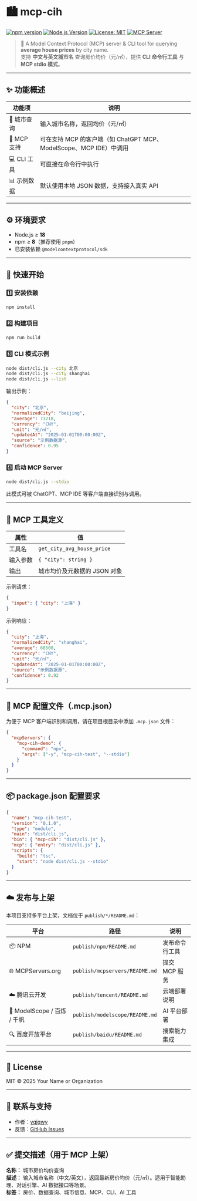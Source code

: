 # 🏙️ mcp-cih

[![npm version](https://img.shields.io/npm/v/mcp-cih.svg?logo=npm)](https://www.npmjs.com/package/mcp-cih)
[![Node.js Version](https://img.shields.io/badge/node-%3E%3D18-green.svg?logo=node.js)](https://nodejs.org)
[![License: MIT](https://img.shields.io/badge/License-MIT-yellow.svg)](LICENSE)
[![MCP Server](https://img.shields.io/badge/MCP-Server-blue)](https://mcpservers.org)

> 🧩 A Model Context Protocol (MCP) server & CLI tool for querying **average house prices** by city name.  
> 支持 **中文与英文城市名** 查询房价均价（元/㎡），提供 **CLI 命令行工具** 与 **MCP stdio 模式**。

---

## ✨ 功能概述

| 功能项      | 说明                                                               |
| ----------- | ------------------------------------------------------------------ |
| 🌆 城市查询 | 输入城市名称，返回均价（元/㎡）                                    |
| 🧠 MCP 支持 | 可在支持 MCP 的客户端（如 ChatGPT MCP、ModelScope、MCP IDE）中调用 |
| 💻 CLI 工具 | 可直接在命令行中执行                                               |
| 📊 示例数据 | 默认使用本地 JSON 数据，支持接入真实 API                           |

---

## ⚙️ 环境要求

- Node.js ≥ **18**
- npm ≥ **8**（推荐使用 `pnpm`）
- 已安装依赖 `@modelcontextprotocol/sdk`

---

## 🚀 快速开始

### 1️⃣ 安装依赖

```bash
npm install
```

### 2️⃣ 构建项目

```bash
npm run build
```

### 3️⃣ CLI 模式示例

```bash
node dist/cli.js --city 北京
node dist/cli.js --city shanghai
node dist/cli.js --list
```

输出示例：

```json
{
  "city": "北京",
  "normalizedCity": "beijing",
  "average": 73218,
  "currency": "CNY",
  "unit": "元/㎡",
  "updatedAt": "2025-01-01T00:00:00Z",
  "source": "示例数据源",
  "confidence": 0.95
}
```

### 4️⃣ 启动 MCP Server

```bash
node dist/cli.js --stdio
```

此模式可被 ChatGPT、MCP IDE 等客户端直接识别与调用。

---

## 🧠 MCP 工具定义

| 属性     | 值                           |
| -------- | ---------------------------- |
| 工具名   | `get_city_avg_house_price`   |
| 输入参数 | `{ "city": string }`         |
| 输出     | 城市均价及元数据的 JSON 对象 |

示例请求：

```json
{
  "input": { "city": "上海" }
}
```

示例响应：

```json
{
  "city": "上海",
  "normalizedCity": "shanghai",
  "average": 68500,
  "currency": "CNY",
  "unit": "元/㎡",
  "updatedAt": "2025-01-01T00:00:00Z",
  "source": "示例数据源",
  "confidence": 0.92
}
```

---

## 🧩 MCP 配置文件（.mcp.json）

为便于 MCP 客户端识别和调用，请在项目根目录中添加 `.mcp.json` 文件：

```json
{
  "mcpServers": {
    "mcp-cih-demo": {
      "command": "npx",
      "args": ["-y", "mcp-cih-test", "--stdio"]
    }
  }
}
```

---

## 📦 package.json 配置要求

```json
{
  "name": "mcp-cih-test",
  "version": "0.1.0",
  "type": "module",
  "main": "dist/cli.js",
  "bin": { "mcp-cih": "dist/cli.js" },
  "mcp": { "entry": "dist/cli.js" },
  "scripts": {
    "build": "tsc",
    "start": "node dist/cli.js --stdio"
  }
}
```

---

## ☁️ 发布与上架

本项目支持多平台上架，文档位于 `publish/*/README.md`：

| 平台                        | 路径                           | 说明           |
| --------------------------- | ------------------------------ | -------------- |
| 📦 NPM                      | `publish/npm/README.md`        | 发布命令行工具 |
| 🌐 MCPServers.org           | `publish/mcpservers/README.md` | 提交 MCP 服务  |
| ☁️ 腾讯云开发               | `publish/tencent/README.md`    | 云端部署说明   |
| 🧠 ModelScope / 百炼 / 千帆 | `publish/modelscope/README.md` | AI 平台部署    |
| 🔍 百度开放平台             | `publish/baidu/README.md`      | 搜索能力集成   |

---

## 🧾 License

MIT © 2025 Your Name or Organization

---

## 💬 联系与支持

- 作者：[yqjqwy](https://github.com/yqjqwy/mcp-cih-test)
- 反馈：[GitHub Issues](https://github.com/yqjqwy/mcp-cih-test/issues)

---

## ✅ 提交描述（用于 MCP 上架）

**名称：** 城市房价均价查询  
**描述：** 输入城市名称（中文/英文），返回最新房价均价（元/㎡）。适用于智能助理、对话引擎、AI 数据接口等场景。  
**标签：** 房价、数据查询、城市信息、MCP、CLI、AI 工具
